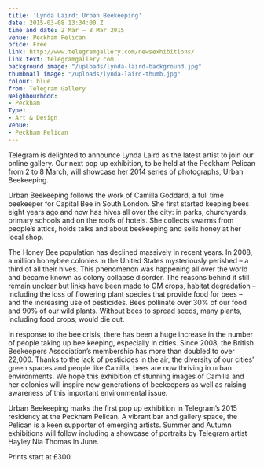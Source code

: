 ```yaml
---
title: 'Lynda Laird: Urban Beekeeping'
date: 2015-03-08 13:34:00 Z
time and date: 2 Mar – 8 Mar 2015
venue: Peckham Pelican
price: Free
link: http://www.telegramgallery.com/newsexhibitions/
link text: telegramgallery.com
background image: "/uploads/lynda-laird-background.jpg"
thumbnail image: "/uploads/lynda-laird-thumb.jpg"
colour: blue
from: Telegram Gallery
Neighbourhood:
- Peckham
Type:
- Art & Design
Venue:
- Peckham Pelican
---
```


Telegram is delighted to announce Lynda Laird as the latest artist to join our online gallery. Our next pop up exhibition, to be held at the Peckham Pelican from 2 to 8 March, will showcase her 2014 series of photographs, Urban Beekeeping.

Urban Beekeeping follows the work of Camilla Goddard, a full time beekeeper for Capital Bee in South London. She first started keeping bees eight years ago and now has hives all over the city: in parks, churchyards, primary schools and on the roofs of hotels. She collects swarms from people’s attics, holds talks and about beekeeping and sells honey at her local shop.

The Honey Bee population has declined massively in recent years. In 2008, a million honeybee colonies in the United States mysteriously perished – a third of all their hives. This phenomenon was happening all over the world and became known as colony collapse disorder. The reasons behind it still remain unclear but links have been made to GM crops, habitat degradation – including the loss of flowering plant species that provide food for bees – and the increasing use of pesticides. Bees pollinate over 30% of our food and 90% of our wild plants.  Without bees to spread seeds, many plants, including food crops, would die out. 

In response to the bee crisis, there has been a huge increase in the number of people taking up bee keeping, especially in cities.  Since 2008, the British Beekeepers Association’s membership has more than doubled to over 22,000.  Thanks to the lack of pesticides in the air, the diversity of our cities’ green spaces and people like Camilla, bees are now thriving in urban environments. We hope this exhibition of stunning images of Camilla and her colonies will inspire new generations of beekeepers as well as raising awareness of this important environmental issue.

Urban Beekeeping marks the first pop up exhibition in Telegram’s 2015 residency at the Peckham Pelican. A vibrant bar and gallery space, the Pelican is a keen supporter of emerging artists. Summer and Autumn exhibitions will follow including a showcase of portraits by Telegram artist Hayley Nia Thomas in June.

Prints start at £300.
